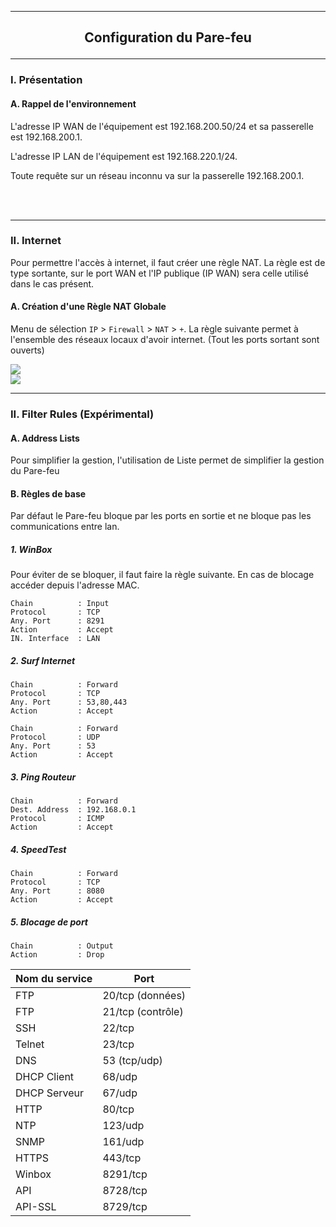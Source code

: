 --------------------------------------------------------------------------------------------------------------------------------------------------------------------------------------------------------------------
## <p align='center'> Configuration du Pare-feu </p>

--------------------------------------------------------------------------------------------------------------------------------------------------------------------------------------------------------------------
### I. Présentation
#### A. Rappel de l'environnement
L'adresse IP WAN de l'équipement est 192.168.200.50/24 et sa passerelle est 192.168.200.1.

L'adresse IP LAN de l'équipement est 192.168.220.1/24.

Toute requête sur un réseau inconnu va sur la passerelle 192.168.200.1.

<br />

<br />


--------------------------------------------------------------------------------------------------------------------------------------------------------------------------------------------------------------------
### II. Internet
Pour permettre l'accès à internet, il faut créer une règle NAT. La règle est de type sortante, sur le port WAN et l'IP publique (IP WAN) sera celle utilisé dans le cas présent.

#### A. Création d'une Règle NAT Globale
Menu de sélection `IP` > `Firewall` > `NAT` > `+`. La règle suivante permet à l'ensemble des réseaux locaux d'avoir internet. (Tout les ports sortant sont ouverts)

<img src='https://github.com/Drthrax74/Mikrotik/assets/35907/20867a8f-e62d-4481-b8c1-a939184dff95' />

<br />

<img src='https://github.com/Drthrax74/Mikrotik/assets/35907/d7519170-c70a-40a9-8238-17940894200d' />

<br />


--------------------------------------------------------------------------------------------------------------------------------------------------------------------------------------------------------------------
### II. Filter Rules (Expérimental)
#### A. Address Lists
Pour simplifier la gestion, l'utilisation de Liste permet de simplifier la gestion du Pare-feu

#### B. Règles de base
Par défaut le Pare-feu bloque par les ports en sortie et ne bloque pas les communications entre lan.

##### 1. WinBox
Pour éviter de se bloquer, il faut faire la règle suivante. En cas de blocage accéder depuis l'adresse MAC.
```
Chain          : Input
Protocol       : TCP
Any. Port      : 8291
Action         : Accept
IN. Interface  : LAN
```

##### 2. Surf Internet
```
Chain          : Forward
Protocol       : TCP
Any. Port      : 53,80,443
Action         : Accept

Chain          : Forward
Protocol       : UDP
Any. Port      : 53
Action         : Accept
```

##### 3. Ping Routeur
```
Chain          : Forward
Dest. Address  : 192.168.0.1
Protocol       : ICMP
Action         : Accept
```

##### 4. SpeedTest
```
Chain          : Forward
Protocol       : TCP
Any. Port      : 8080
Action         : Accept
```

##### 5. Blocage de port
```
Chain          : Output
Action         : Drop
```

| Nom du service | Port     |
| -------------- | -------- |
| FTP | 20/tcp (données) |
| FTP | 21/tcp (contrôle) |
| SSH | 22/tcp |
| Telnet | 23/tcp |
| DNS | 53 (tcp/udp) |
| DHCP Client | 68/udp |
| DHCP Serveur | 67/udp |
| HTTP | 80/tcp |
| NTP | 123/udp |
| SNMP | 161/udp |
| HTTPS | 443/tcp |
| Winbox | 8291/tcp |
| API | 8728/tcp |
| API-SSL | 8729/tcp |
```

